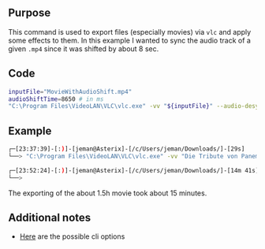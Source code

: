 ## Purpose

This command is used to export files (especially movies) via `vlc` and apply some effects to them.
In this example I wanted to sync the audio track of a given `.mp4` since it was shifted by about 8 sec.

## Code

```bash
inputFile="MovieWithAudioShift.mp4"
audioShiftTime=8650 # in ms
"C:\Program Files\VideoLAN\VLC\vlc.exe" -vv "${inputFile}" --audio-desync=${audioShiftTime} --sout="#transcode{vcodec=h264,vb=1024,acodec=mp4a,ab=192,channels=2,deinterlace}:standard{access=file,mux=ts,dst=MyVid.mp4}"
```

## Example

```bash
┌─[23:37:39]-[:)]-[jeman@Asterix]-[/c/Users/jeman/Downloads/]-[29s]
└──> "C:\Program Files\VideoLAN\VLC\vlc.exe" -vv "Die Tribute von Panem.mp4" --audio-desync=8650 --sout="#transcode{vcodec=h264,vb=1024,acodec=mp4a,ab=192,channels=2,deinterlace}:standard{access=file,mux=ts,dst=MyVid.mp4}"

┌─[23:52:24]-[:)]-[jeman@Asterix]-[/c/Users/jeman/Downloads/]-[14m 41s]
└──>
```
The exporting of the about 1.5h movie took about 15 minutes.

## Additional notes

- [Here](https://wiki.videolan.org/VLC_command-line_help) are the possible cli options